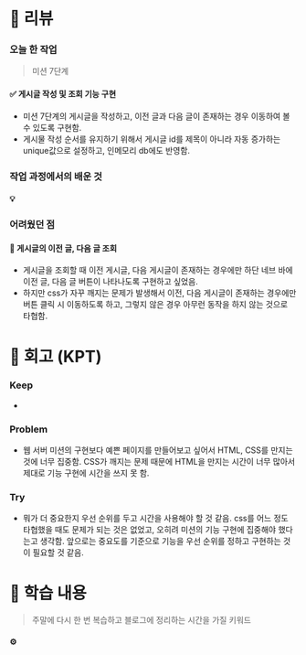 # 📌 리뷰 
### 오늘 한 작업
> 미션 7단계

#### ✅ 게시글 작성 및 조회 기능 구현
- 미션 7단계의 게시글을 작성하고, 이전 글과 다음 글이 존재하는 경우 이동하여 볼 수 있도록 구현함.
- 게시물 작성 순서를 유지하기 위해서 게시글 id를 제목이 아니라 자동 증가하는 unique값으로 설정하고, 인메모리 db에도 반영함.

### 작업 과정에서의 배운 것
#### 💡 

### 어려웠던 점
#### 🥊 게시글의 이전 글, 다음 글 조회
- 게시글을 조회할 때 이전 게시글, 다음 게시글이 존재하는 경우에만 하단 네브 바에 이전 글, 다음 글 버튼이 나타나도록 구현하고 싶었음.
- 하지만 css가 자꾸 깨지는 문제가 발생해서 이전, 다음 게시글이 존재하는 경우에만 버튼 클릭 시 이동하도록 하고, 그렇지 않은 경우 아무런 동작을 하지 않는 것으로 타협함.

# 📌 회고 (KPT)
### Keep
- 

### Problem
- 웹 서버 미션의 구현보다 예쁜 페이지를 만들어보고 싶어서 HTML, CSS를 만지는 것에 너무 집중함. CSS가 깨지는 문제 때문에 HTML을 만지는 시간이 너무 많아서 제대로 기능 구현에 시간을 쓰지 못 함.

### Try
- 뭐가 더 중요한지 우선 순위를 두고 시간을 사용해야 할 것 같음. css를 어느 정도 타협했을 때도 문제가 되는 것은 없었고, 오히려 미션의 기능 구현에 집중해야 했다는고 생각함. 앞으로는 중요도를 기준으로 기능을 우선 순위를 정하고 구현하는 것이 필요할 것 같음.

# 📌 학습 내용
> 주말에 다시 한 번 복습하고 블로그에 정리하는 시간을 가질 키워드
#### ⚙️ 
